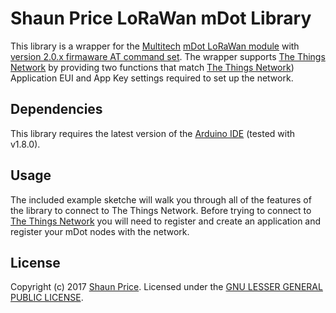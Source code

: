 # Shaun Price LoRaWan mDot Library

This library is a wrapper for the [Multitech](http://www.multitech.com) [mDot LoRaWan module](http://www.multitech.com/brands/multiconnect-mdot) with [version 2.0.x firmaware AT command set](http://www.multitech.com/documents/publications/manuals/s000643.pdf). The wrapper supports [The Things Network](https://www.thethingsnetwork.org) by providing two functions that match [The Things Network](https://www.thethingsnetwork.org)) Application EUI and App Key settings required to set up the network. 

## Dependencies

This library requires the latest version of the [Arduino IDE](https://www.arduino.cc/en/Main/Software) (tested with v1.8.0).

## Usage

The included example sketche will walk you through all of the features of the library to connect to The Things Network.
Before trying to connect to [The Things Network](https://www.thethingsnetwork.org) you will need to register and create an application and register your mDot nodes with the network.

## License
Copyright (c) 2017 [Shaun Price](https://www.priceconsulting.biz). Licensed under the [GNU LESSER GENERAL PUBLIC LICENSE](/COPYING.txt?raw=true).